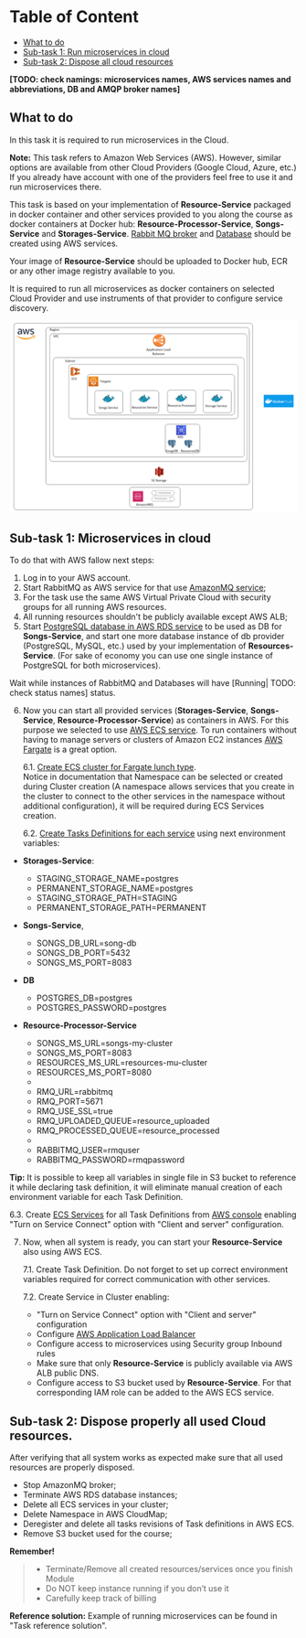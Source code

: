 # Table of Content
 - [What to do](#what-to-do)
 - [Sub-task 1: Run microservices in cloud](#sub-task-1--microservices-in-cloud)
 - [Sub-task 2: Dispose all cloud resources](#sub-task-2--dispose-properly-all-used-cloud-resources)

__[TODO: check namings: microservices names, AWS services names and abbreviations, DB and AMQP broker names]__

## What to do

In this task it is required to run microservices in the Cloud.

**Note:** This task refers to Amazon Web Services (AWS). However, similar options are available from other Cloud 
Providers (Google Cloud, Azure, etc.) If you already have account with one of the providers feel free to use it and 
run microservices there.

This task is based on your implementation of **Resource-Service** packaged in docker container and other services
provided to you along the course as docker containers at Docker hub: **Resource-Processor-Service**, **Songs-Service**
and **Storages-Service**. [Rabbit MQ broker](https://docs.aws.amazon.com/amazon-mq/latest/developer-guide/welcome.html)
and [Database](https://docs.aws.amazon.com/AmazonRDS/latest/UserGuide/Welcome.html) should be created using AWS services.

Your image of **Resource-Service** should be uploaded to Docker hub, ECR or any other image registry available to you.

It is required to run all microservices as docker containers on selected Cloud Provider and use instruments of that
provider to configure service discovery.

<!-- DOCUSAURUS_CODE_TABS -->

<!--[AWS]-->

<div align="center">
    <img src="images/task.png" width="700">
</div>

## Sub-task 1: Microservices in cloud

To do that with AWS fallow next steps:

1. Log in to your AWS account.
2. Start RabbitMQ as AWS service for that use
   [AmazonMQ service](https://us-east-1.console.aws.amazon.com/amazon-mq/home);
3. For the task use the same AWS Virtual Private Cloud with security groups for all running AWS resources.
4. All running resources shouldn't be publicly available except AWS ALB;
5. Start [PostgreSQL database in AWS RDS service](https://us-east-1.console.aws.amazon.com/rds/home)
   to be used as DB for **Songs-Service**, and start one more database instance of db provider (PostgreSQL, MySQL, etc.)
   used by your implementation of **Resources-Service**. (For sake of economy you can use one single instance of PostgreSQL
   for both microservices).

Wait while instances of RabbitMQ and Databases will have [Running| TODO: check status names] status.

6. Now you can start all provided services (**Storages-Service**, **Songs-Service**, **Resource-Processor-Service**) as
   containers in AWS. For this purpose we selected to use
   [AWS ECS service](https://docs.aws.amazon.com/AmazonECS/latest/developerguide/Welcome.html). To run containers without 
   having to manage servers or clusters of Amazon EC2 instances
   [AWS Fargate](https://docs.aws.amazon.com/AmazonECS/latest/userguide/what-is-fargate.html) is a great option.

   6.1. [Create ECS cluster for Fargate lunch type](https://docs.aws.amazon.com/AmazonECS/latest/developerguide/create-cluster-console-v2.html). \
   Notice in documentation that Namespace can be selected or created during Cluster creation (A namespace allows
   services that you create in the cluster to connect to the other services in the namespace without additional
   configuration), it will be required during ECS Services creation.  
   
   6.2. [Create Tasks Definitions for each service](https://docs.aws.amazon.com/AmazonECS/latest/developerguide/create-task-definition.html)
   using next environment variables:

- **Storages-Service**:
    - STAGING_STORAGE_NAME=postgres
    - PERMANENT_STORAGE_NAME=postgres
    - STAGING_STORAGE_PATH=STAGING
    - PERMANENT_STORAGE_PATH=PERMANENT

- **Songs-Service**,
    - SONGS_DB_URL=song-db
    - SONGS_DB_PORT=5432
    - SONGS_MS_PORT=8083

- **DB**
    - POSTGRES_DB=postgres
    - POSTGRES_PASSWORD=postgres

- **Resource-Processor-Service**
    - SONGS_MS_URL=songs-my-cluster
    - SONGS_MS_PORT=8083
    - RESOURCES_MS_URL=resources-mu-cluster
    - RESOURCES_MS_PORT=8080
    - 
    - RMQ_URL=rabbitmq
    - RMQ_PORT=5671
    - RMQ_USE_SSL=true
    - RMQ_UPLOADED_QUEUE=resource_uploaded
    - RMQ_PROCESSED_QUEUE=resource_processed
    - 
    - RABBITMQ_USER=rmquser
    - RABBITMQ_PASSWORD=rmqpassword

**Tip:** It is possible to keep all variables in single file in S3 bucket to reference it while declaring task definition,
it will eliminate manual creation of each environment variable for each Task Definition.

   6.3. Create [ECS Services](https://docs.aws.amazon.com/AmazonECS/latest/developerguide/ecs_services.html) for all Task
   Definitions from [AWS console](https://docs.aws.amazon.com/AmazonECS/latest/developerguide/ecs_services.html) enabling
   "Turn on Service Connect" option with "Client and server" configuration.

7. Now, when all system is ready, you can start your **Resource-Service** also using AWS ECS.

   7.1. Create Task Definition. Do not forget to set up correct environment variables required for correct communication
   with other services.

   7.2. Create Service in Cluster enabling:
    - "Turn on Service Connect" option with "Client and server" configuration
    - Configure [AWS Application Load Balancer](https://docs.aws.amazon.com/elasticloadbalancing/latest/application/introduction.html)
    - Configure access to microservices using Security group Inbound rules
    - Make sure that only **Resource-Service** is publicly available via AWS ALB public DNS.
    - Configure access to S3 bucket used by **Resource-Service**. For that corresponding IAM role can be added to the 
AWS ECS service.

## Sub-task 2: Dispose properly all used Cloud resources.
After verifying that all system works as expected make sure that all used resources are properly disposed.
- Stop AmazonMQ broker;
- Terminate AWS RDS database instances;
- Delete all ECS services in your cluster;
- Delete Namespace in AWS CloudMap;
- Deregister and delete all tasks revisions of Task definitions in AWS ECS.
- Remove S3 bucket used for the course; 

**Remember!**
> - Terminate/Remove all created resources/services once you finish Module
> - Do NOT keep instance running if you don’t use it
> - Carefully keep track of billing

**Reference solution:** Example of running microservices can be found in "Task reference solution".

<!--[AZURE]-->

<!--[Google Cloud]-->

<!-- END_DOCUSAURUS_CODE_TABS -->

